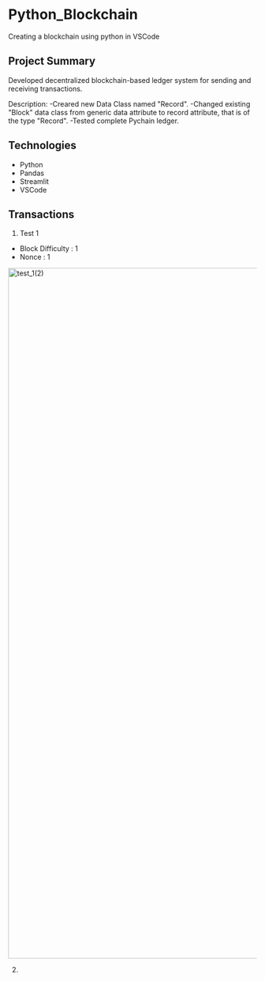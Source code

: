 # Python_Blockchain
Creating a blockchain using python in VSCode

## Project Summary
Developed decentralized blockchain-based ledger system for sending and receiving transactions.

Description:
  -Creared new Data Class named "Record".
  -Changed existing "Block" data class from generic data attribute to record attribute, that is of the type "Record".
  -Tested complete Pychain ledger.
  
 ## Technologies
 * Python
 * Pandas
 * Streamlit
 * VSCode

## Transactions
1. Test 1
* Block Difficulty : 1
* Nonce : 1
<img width="1400" alt="test_1(2)" src="https://user-images.githubusercontent.com/85215301/139624773-9706061b-6abc-41fa-9aaa-c5248bebdbd1.png">

2. 
